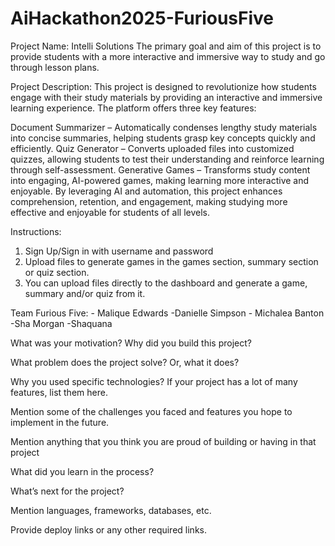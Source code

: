 # AiHackathon2025-FuriousFive
Project Name: Intelli Solutions
The primary goal and aim of this project is to provide students with a more interactive and immersive way to study and go through lesson plans.

Project Description:
This project is designed to revolutionize how students engage with their study materials by providing an interactive and immersive learning experience. The platform offers three key features:

Document Summarizer – Automatically condenses lengthy study materials into concise summaries, helping students grasp key concepts quickly and efficiently.
Quiz Generator – Converts uploaded files into customized quizzes, allowing students to test their understanding and reinforce learning through self-assessment.
Generative Games – Transforms study content into engaging, AI-powered games, making learning more interactive and enjoyable.
By leveraging AI and automation, this project enhances comprehension, retention, and engagement, making studying more effective and enjoyable for students of all levels.

Instructions:
1. Sign Up/Sign in with username and password
2. Upload files to generate games in the games section, summary section or quiz section.
3. You can upload files directly to the dashboard and generate a game, summary and/or quiz from it.

  Team Furious Five:
        - Malique Edwards
        -Danielle Simpson
        - Michalea Banton
        -Sha Morgan
        -Shaquana 


What was your motivation? Why did you build this project?

What problem does the project solve? Or, what it does?

Why you used specific technologies? If your project has a lot of many features, list them here.

Mention some of the challenges you faced and features you hope to implement in the future.

Mention anything that you think you are proud of building or having in that project

What did you learn in the process?

What’s next for the project?

Mention languages, frameworks, databases, etc.

Provide deploy links or any other required links.
